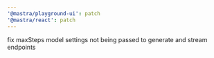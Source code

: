 ```yaml
---
'@mastra/playground-ui': patch
'@mastra/react': patch
---
```


fix maxSteps model settings not being passed to generate and stream endpoints
